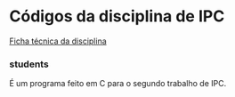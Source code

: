 # Códigos da disciplina de IPC

[Ficha técnica da disciplina](gsi002.pdf)

### students

É um programa feito em C para o segundo trabalho de IPC.